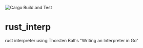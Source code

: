 ![Cargo Build and Test](https://github.com/github/docs/actions/workflows/rust.yml/badge.svg)

# rust_interp
rust interpreter using Thorsten Ball's "Writing an Interpreter in Go"
